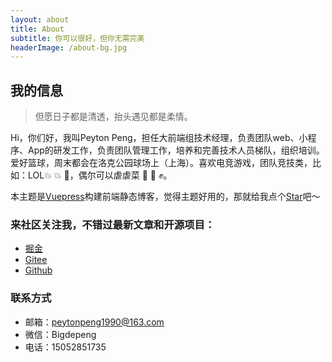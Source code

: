 ```yaml
---
layout: about
title: About
subtitle: 你可以很好，但你无需完美
headerImage: /about-bg.jpg
---
```


## 我的信息

> 但愿日子都是清透，抬头遇见都是柔情。

Hi，你们好，我叫Peyton Peng，担任大前端组技术经理，负责团队web、小程序、App的研发工作，负责团队管理工作，培养和完善技术人员梯队，组织培训。<br/> 爱好篮球，周末都会在洛克公园球场上（上海）。喜欢电竞游戏，团队竞技类，比如：LOL:boom: :collision: :anger:，偶尔可以虐虐菜 :punch: :facepunch: :fist:。<br/>

本主题是[Vuepress](https://www.vuepress.cn/)构建前端静态博客，觉得主题好用的，那就给我点个[Star](https://github.com/BigPengZai/vuepress-theme-peyton)吧～

### 来社区关注我，不错过最新文章和开源项目：

- [掘金](https://juejin.cn/user/1820446983193261)
- [Gitee](https://gitee.com/pengpenghaode)
- [Github](https://github.com/BigPengZai)
### 联系方式

- 邮箱：peytonpeng1990@163.com
- 微信：Bigdepeng
- 电话：15052851735
